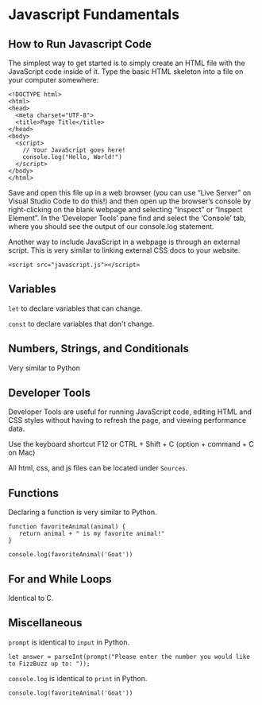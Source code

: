 # Javascript Fundamentals

## How to Run Javascript Code

The simplest way to get started is to simply create an HTML file with the JavaScript code inside of it. Type the basic HTML skeleton into a file on your computer somewhere:

```
<!DOCTYPE html>
<html>
<head>
  <meta charset="UTF-8">
  <title>Page Title</title>
</head>
<body>
  <script>
    // Your JavaScript goes here!
    console.log("Hello, World!")
  </script>
</body>
</html>
```

Save and open this file up in a web browser (you can use “Live Server” on Visual Studio Code to do this!) and then open up the browser’s console by right-clicking on the blank webpage and selecting “Inspect” or “Inspect Element”. In the ‘Developer Tools’ pane find and select the ‘Console’ tab, where you should see the output of our console.log statement.  

Another way to include JavaScript in a webpage is through an external script. This is very similar to linking external CSS docs to your website.  

```
<script src="javascript.js"></script>
```

## Variables

`let` to declare variables that can change.  

`const` to declare variables that don't change.  

## Numbers, Strings, and Conditionals

Very similar to Python

## Developer Tools

Developer Tools are useful for running JavaScript code, editing HTML and CSS styles without having to refresh the page, and viewing performance data.  

Use the keyboard shortcut F12 or CTRL + Shift + C (option + command + C on Mac)  

All html, css, and js files can be located under `Sources`.  

## Functions

Declaring a function is very similar to Python.  

```
function favoriteAnimal(animal) {
   return animal + " is my favorite animal!"
}

console.log(favoriteAnimal('Goat'))
```

## For and While Loops

Identical to C.

## Miscellaneous 

`prompt` is identical to `input` in Python.  

```
let answer = parseInt(prompt("Please enter the number you would like to FizzBuzz up to: "));
```

`console.log` is identical to `print` in Python.  

```
console.log(favoriteAnimal('Goat'))
```

